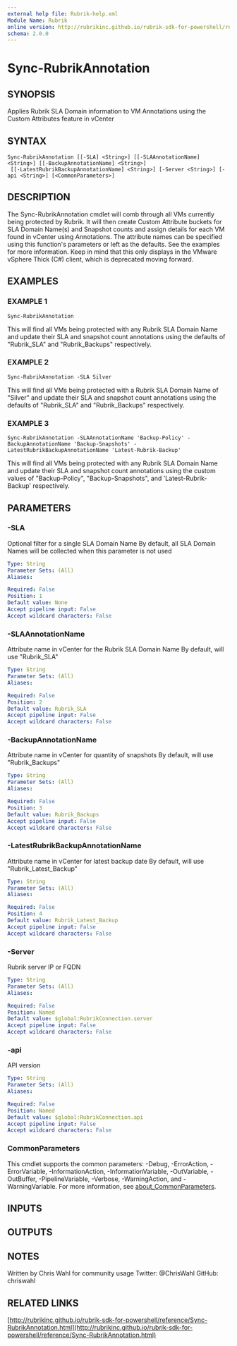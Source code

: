 ```yaml
---
external help file: Rubrik-help.xml
Module Name: Rubrik
online version: http://rubrikinc.github.io/rubrik-sdk-for-powershell/reference/Sync-RubrikAnnotation.html
schema: 2.0.0
---
```


# Sync-RubrikAnnotation

## SYNOPSIS
Applies Rubrik SLA Domain information to VM Annotations using the Custom Attributes feature in vCenter

## SYNTAX

```
Sync-RubrikAnnotation [[-SLA] <String>] [[-SLAAnnotationName] <String>] [[-BackupAnnotationName] <String>]
 [[-LatestRubrikBackupAnnotationName] <String>] [-Server <String>] [-api <String>] [<CommonParameters>]
```

## DESCRIPTION
The Sync-RubrikAnnotation cmdlet will comb through all VMs currently being protected by Rubrik.
It will then create Custom Attribute buckets for SLA Domain Name(s) and Snapshot counts and assign details for each VM found in vCenter using Annotations.
The attribute names can be specified using this function's parameters or left as the defaults.
See the examples for more information.
Keep in mind that this only displays in the VMware vSphere Thick (C#) client, which is deprecated moving forward.

## EXAMPLES

### EXAMPLE 1
```
Sync-RubrikAnnotation
```

This will find all VMs being protected with any Rubrik SLA Domain Name and update their SLA and snapshot count annotations
using the defaults of "Rubrik_SLA" and "Rubrik_Backups" respectively.

### EXAMPLE 2
```
Sync-RubrikAnnotation -SLA Silver
```

This will find all VMs being protected with a Rubrik SLA Domain Name of "Silver" and update their SLA and snapshot count annotations
using the defaults of "Rubrik_SLA" and "Rubrik_Backups" respectively.

### EXAMPLE 3
```
Sync-RubrikAnnotation -SLAAnnotationName 'Backup-Policy' -BackupAnnotationName 'Backup-Snapshots' -LatestRubrikBackupAnnotationName 'Latest-Rubrik-Backup'
```

This will find all VMs being protected with any Rubrik SLA Domain Name and update their SLA and snapshot count annotations
using the custom values of "Backup-Policy", "Backup-Snapshots", and 'Latest-Rubrik-Backup' respectively.

## PARAMETERS

### -SLA
Optional filter for a single SLA Domain Name
By default, all SLA Domain Names will be collected when this parameter is not used

```yaml
Type: String
Parameter Sets: (All)
Aliases:

Required: False
Position: 1
Default value: None
Accept pipeline input: False
Accept wildcard characters: False
```

### -SLAAnnotationName
Attribute name in vCenter for the Rubrik SLA Domain Name
By default, will use "Rubrik_SLA"

```yaml
Type: String
Parameter Sets: (All)
Aliases:

Required: False
Position: 2
Default value: Rubrik_SLA
Accept pipeline input: False
Accept wildcard characters: False
```

### -BackupAnnotationName
Attribute name in vCenter for quantity of snapshots
By default, will use "Rubrik_Backups"

```yaml
Type: String
Parameter Sets: (All)
Aliases:

Required: False
Position: 3
Default value: Rubrik_Backups
Accept pipeline input: False
Accept wildcard characters: False
```

### -LatestRubrikBackupAnnotationName
Attribute name in vCenter for latest backup date
By default, will use "Rubrik_Latest_Backup"

```yaml
Type: String
Parameter Sets: (All)
Aliases:

Required: False
Position: 4
Default value: Rubrik_Latest_Backup
Accept pipeline input: False
Accept wildcard characters: False
```

### -Server
Rubrik server IP or FQDN

```yaml
Type: String
Parameter Sets: (All)
Aliases:

Required: False
Position: Named
Default value: $global:RubrikConnection.server
Accept pipeline input: False
Accept wildcard characters: False
```

### -api
API version

```yaml
Type: String
Parameter Sets: (All)
Aliases:

Required: False
Position: Named
Default value: $global:RubrikConnection.api
Accept pipeline input: False
Accept wildcard characters: False
```

### CommonParameters
This cmdlet supports the common parameters: -Debug, -ErrorAction, -ErrorVariable, -InformationAction, -InformationVariable, -OutVariable, -OutBuffer, -PipelineVariable, -Verbose, -WarningAction, and -WarningVariable. For more information, see [about_CommonParameters](http://go.microsoft.com/fwlink/?LinkID=113216).

## INPUTS

## OUTPUTS

## NOTES
Written by Chris Wahl for community usage
Twitter: @ChrisWahl
GitHub: chriswahl

## RELATED LINKS

[http://rubrikinc.github.io/rubrik-sdk-for-powershell/reference/Sync-RubrikAnnotation.html](http://rubrikinc.github.io/rubrik-sdk-for-powershell/reference/Sync-RubrikAnnotation.html)

